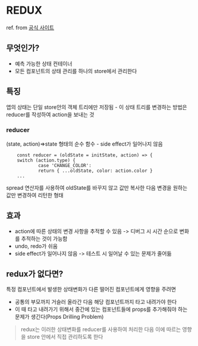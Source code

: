 # REDUX
ref. from [공식 사이트](https://ko.redux.js.org/introduction/getting-started/) 


## 무엇인가?
- 예측 가능한 상태 컨테이너
- 모든 컴포넌트의 상태 관리를 하나의 store에서 관리한다


## 특징
앱의 상태는 단일 store안의 객체 트리에만 저장됨 - 이 상태 트리를 변경하는 방법은 reducer를 작성하여 action을 보내는 것

### reducer
(state, action)=>state 형태의 순수 함수 - side effect가 일어나지 않음

        const reducer = (oldState = initState, action) => {
        switch (action.type) {
                case 'CHANGE_COLOR':
                return { ...oldState, color: action.color }
        ...
        
spread 연산자를 사용하여 oldState를 바꾸지 않고 값만 복사한 다음 변경을 원하는 값만 변경하여 리턴한 형태



## 효과
- action에 따른 상태의 변경 사항을 추적할 수 있음 -> 디버그 시 시간 순으로 변화를 추적하는 것이 가능함
- undo, redo가 쉬움
- side effect가 일어나지 않음 -> 테스트 시 일어날 수 있는 문제가 줄어듦


## redux가 없다면?
특정 컴포넌트에서 발생한 상태변화가 다른 떨어진 컴포넌트에게 영향을 주려면
- 공통의 부모까지 거슬러 올라간 다음 해당 컴포넌트까지 타고 내려가야 한다
- 이 때 타고 내려가기 위해서 중간에 있는 컴포넌트들에 props를 추가해줘야 하는 문제가 생긴다(Props Drilling Problem) 
> redux는 이러한 상태변화를 reducer를 사용하여 처리한 다음 이에 따르는 영향을 store 안에서 직접 관리하도록 한다


